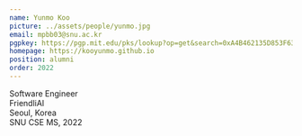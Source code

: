 ```yaml
---
name: Yunmo Koo
picture: ../assets/people/yunmo.jpg
email: mpbb03@snu.ac.kr
pgpkey: https://pgp.mit.edu/pks/lookup?op=get&search=0xA4B462135D853F63
homepage: https://kooyunmo.github.io
position: alumni
order: 2022
---
```

Software Engineer<br>
FriendliAI<br>
Seoul, Korea<br>
SNU CSE MS, 2022